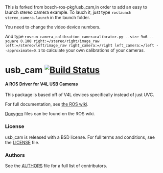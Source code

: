 This is forked from bosch-ros-pkg/usb_cam,in order to add an easy to launch stereo camera example. 
To lauch it, just type `roslaunch stereo_camera.launch` in the launch folder. 

You need to change the video device numbers. 

And type `rosrun camera_calibration cameracalibrator.py --size 9x6 --square 0.108 right:=/stereo/right/image_raw left:=/stereo/left/image_raw right_camera:=/right left_camera:=/left --approximate=0.1` to calculate your own calibrations of your cameras.

usb_cam [![Build Status](https://api.travis-ci.org/bosch-ros-pkg/usb_cam.png)](https://travis-ci.org/bosch-ros-pkg/usb_cam)
=======

#### A ROS Driver for V4L USB Cameras
This package is based off of V4L devices specifically instead of just UVC.

For full documentation, see [the ROS wiki](http://ros.org/wiki/usb_cam).

[Doxygen](http://docs.ros.org/indigo/api/usb_cam/html/) files can be found on the ROS wiki.

### License
usb_cam is released with a BSD license. For full terms and conditions, see the [LICENSE](LICENSE) file.

### Authors
See the [AUTHORS](AUTHORS.md) file for a full list of contributors.

